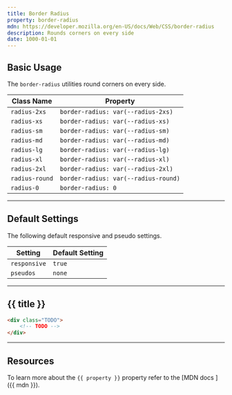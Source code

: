 ```yaml
---
title: Border Radius
property: border-radius
mdn: https://developer.mozilla.org/en-US/docs/Web/CSS/border-radius
description: Rounds corners on every side
date: 1000-01-01
---
```


## Basic Usage

The `border-radius` utilities round corners on every side.

| Class Name     | Property                             |
| -------------- | ------------------------------------ |
| `radius-2xs`   | `border-radius: var(--radius-2xs)`   |
| `radius-xs`    | `border-radius: var(--radius-xs)`    |
| `radius-sm`    | `border-radius: var(--radius-sm)`    |
| `radius-md`    | `border-radius: var(--radius-md)`    |
| `radius-lg`    | `border-radius: var(--radius-lg)`    |
| `radius-xl`    | `border-radius: var(--radius-xl)`    |
| `radius-2xl`   | `border-radius: var(--radius-2xl)`   |
| `radius-round` | `border-radius: var(--radius-round)` |
| `radius-0`     | `border-radius: 0`                   |

---

## Default Settings

The following default responsive and pseudo settings.

| Setting      | Default Setting |
| ------------ | --------------- |
| `responsive` | `true`          |
| `pseudos`    | `none`          |

---

## {{ title }}

<div class="bg-silver-200 p-20 h-256 radius-md flex flex-wrap align-content-center">
  <!-- ... -->
</div>

```html
<div class="TODO">
	<!-- TODO -->
</div>
```

---

## Resources

To learn more about the `{{ property }}` property refer to the [MDN docs <i class="far fa-external-link ml-6"></i>]({{ mdn }}).

